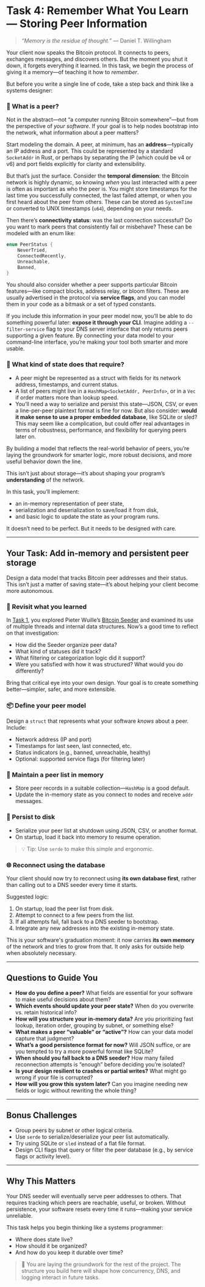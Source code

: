 # Task 4: Remember What You Learn — Storing Peer Information

> *“Memory is the residue of thought.”*
> — Daniel T. Willingham

Your client now speaks the Bitcoin protocol.
It connects to peers, exchanges messages, and discovers others.
But the moment you shut it down, it forgets everything it learned.
In this task, we begin the process of giving it a memory—of teaching it how to *remember*.

But before you write a single line of code, take a step back and think like a systems designer:

### 🤔 What is a peer?

Not in the abstract—not “a computer running Bitcoin somewhere”—but from the perspective of *your software*.
If your goal is to help nodes bootstrap into the network, what information about a peer matters?

Start modeling the domain.
A peer, at minimum, has an **address**—typically an IP address and a port.
This could be represented by a standard `SocketAddr` in Rust, or perhaps by separating the IP (which could be v4 or v6) and port fields explicitly for clarity and extensibility.

But that’s just the surface.
Consider the **temporal dimension**:
the Bitcoin network is highly dynamic, so knowing *when* you last interacted with a peer is often as important as who the peer is.
You might store timestamps for the last time you successfully connected, the last failed attempt, or when you first heard about the peer from others.
These can be stored as `SystemTime` or converted to UNIX timestamps (`u64`), depending on your needs.

Then there’s **connectivity status**:
was the last connection successful?
Do you want to mark peers that consistently fail or misbehave?
These can be modeled with an enum like:

```rust
enum PeerStatus {
    NeverTried,
    ConnectedRecently,
    Unreachable,
    Banned,
}
```

You should also consider whether a peer supports particular Bitcoin features—like compact blocks, address relay, or bloom filters.
These are usually advertised in the protocol via **service flags**, and you can model them in your code as a bitmask or a set of typed constants.

If you include this information in your peer model now, you’ll be able to do something powerful later:
**expose it through your CLI**.
Imagine adding a `--filter-service` flag to your DNS server interface that only returns peers supporting a given feature.
By connecting your data model to your command-line interface, you’re making your tool both smarter and more usable.

### 🧱 What kind of state does that require?

- A peer might be represented as a struct with fields for its network address, timestamps, and current status.
- A list of peers might live in a `HashMap<SocketAddr, PeerInfo>`, or in a `Vec` if order matters more than lookup speed.
- You’ll need a way to serialize and persist this state—JSON, CSV, or even a line-per-peer plaintext format is fine for now.
  But also consider: **would it make sense to use a proper embedded database**, like SQLite or sled? This may seem like a complication, but could offer real advantages in terms of robustness, performance, and flexibility for querying peers later on.

By building a model that reflects the real-world behavior of peers, you’re laying the groundwork for smarter logic, more robust decisions, and more useful behavior down the line.

This isn’t just about storage—it’s about shaping your program’s **understanding** of the network.

In this task, you’ll implement:

- an in-memory representation of peer state,
- serialization and deserialization to save/load it from disk,
- and basic logic to update the state as your program runs.

It doesn’t need to be perfect.
But it needs to be designed with care.

---

## Your Task: Add in-memory and persistent peer storage

Design a data model that tracks Bitcoin peer addresses and their status.
This isn’t just a matter of saving state—it’s about helping your client become more autonomous.

### 🔁 Revisit what you learned

In [Task 1](#), you explored Pieter Wuille’s [Bitcoin Seeder](https://github.com/sipa/bitcoin-seeder) and examined its use of multiple threads and internal data structures.
Now’s a good time to reflect on that investigation:

- How did the Seeder organize peer data?
- What kind of statuses did it track?
- What filtering or categorization logic did it support?
- Were you satisfied with how it was structured? What would you do differently?

Bring that critical eye into your own design.
Your goal is to create something better—simpler, safer, and more extensible.

### 📦 Define your peer model

Design a `struct` that represents what your software *knows* about a peer.
Include:

- Network address (IP and port)
- Timestamps for last seen, last connected, etc.
- Status indicators (e.g., banned, unreachable, healthy)
- Optional: supported service flags (for filtering later)

### 🧠 Maintain a peer list in memory

- Store peer records in a suitable collection—`HashMap` is a good default.
- Update the in-memory state as you connect to nodes and receive `addr` messages.

### 💾 Persist to disk

- Serialize your peer list at shutdown using JSON, CSV, or another format.
- On startup, load it back into memory to resume operation.

> 💡 Tip: Use `serde` to make this simple and ergonomic.

### 🌐 Reconnect using the database

Your client should now try to reconnect using **its own database first**, rather than calling out to a DNS seeder every time it starts.

Suggested logic:

1. On startup, load the peer list from disk.
2. Attempt to connect to a few peers from the list.
3. If all attempts fail, fall back to a DNS seeder to bootstrap.
4. Integrate any new addresses into the existing in-memory state.

This is your software's graduation moment:
it now carries **its own memory** of the network and tries to grow from that.
It only asks for outside help when absolutely necessary.

---

## Questions to Guide You

- **How do you define a peer?** What fields are essential for your software to make useful decisions about them?
- **Which events should update your peer state?** When do you overwrite vs. retain historical info?
- **How will you structure your in-memory data?** Are you prioritizing fast lookup, iteration order, grouping by subnet, or something else?
- **What makes a peer “valuable” or “active”?** How can your data model capture that judgment?
- **What’s a good persistence format for now?** Will JSON suffice, or are you tempted to try a more powerful format like SQLite?
- **When should you fall back to a DNS seeder?** How many failed reconnection attempts is “enough” before deciding you’re isolated?
- **Is your design resilient to crashes or partial writes?** What might go wrong if your file is corrupted?
- **How will you grow this system later?** Can you imagine needing new fields or logic without rewriting the whole thing?

---

## Bonus Challenges

- Group peers by subnet or other logical criteria.
- Use `serde` to serialize/deserialize your peer list automatically.
- Try using SQLite or `sled` instead of a flat file format.
- Design CLI flags that query or filter the peer database (e.g., by service flags or activity level).

---

## Why This Matters

Your DNS seeder will eventually serve peer addresses to others.
That requires tracking which peers are reachable, useful, or broken.
Without persistence, your software resets every time it runs—making your service unreliable.

This task helps you begin thinking like a systems programmer:

- Where does state live?
- How should it be organized?
- And how do you keep it durable over time?

> 🧱 You are laying the groundwork for the rest of the project.
> The structure you build here will shape how concurrency, DNS, and logging interact in future tasks.